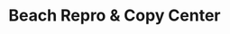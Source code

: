 ---
title: "Beach Repro & Copy Center"
url: /miramar-beach/beach-repro-and-copy-center/
shop: copyshop
---